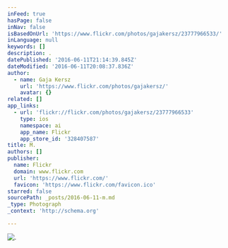 ```yaml
---
inFeed: true
hasPage: false
inNav: false
isBasedOnUrl: 'https://www.flickr.com/photos/gajakersz/23777966533/'
inLanguage: null
keywords: []
description: .
datePublished: '2016-06-11T21:14:39.845Z'
dateModified: '2016-06-11T20:08:37.836Z'
author:
  - name: Gaja Kersz
    url: 'https://www.flickr.com/photos/gajakersz/'
    avatar: {}
related: []
app_links:
  - url: 'flickr://flickr.com/photos/gajakersz/23777966533'
    type: ios
    namespace: ai
    app_name: Flickr
    app_store_id: '328407587'
title: M.
authors: []
publisher:
  name: Flickr
  domain: www.flickr.com
  url: 'https://www.flickr.com/'
  favicon: 'https://www.flickr.com/favicon.ico'
starred: false
sourcePath: _posts/2016-06-11-m.md
_type: Photograph
_context: 'http://schema.org'

---
```

![.](https://s3-us-west-2.amazonaws.com/the-grid-img/p/7247bcc1e7fbe08f31291f315a61f917f4151860.jpg)
